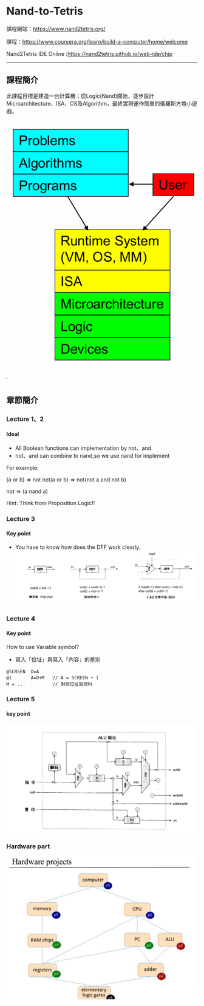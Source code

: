 # Nand-to-Tetris
課程網站：https://www.nand2tetris.org/

課程：https://www.coursera.org/learn/build-a-computer/home/welcome

Nand2Tetris IDE Online :https://nand2tetris.github.io/web-ide/chip

---
## 課程簡介
此課程目標是建造一台計算機；從Logic(Nand)開始，逐步設計Microarchitecture、ISA、OS及Algorithm，最終實現運作簡單的俄羅斯方塊小遊戲。

![image](./image/架構圖.png)

## 章節簡介
### Lecture 1、2
#### Ideal
- All Boolean functions can implementation by  not、and
- not、and can combine to nand,so we use nand for implement

For example:

(a or b) => not not(a or b) => not(not a and not b)

not => (a nand a)

Hint: Think from Proposition Logic!!
### Lecture 3
#### Key point
- You have to know how does the DFF work clearly. 
![image](./image/DFF.png)
### Lecture 4
#### Key point
How to use Variable symbol?
- 寫入「位址」與寫入「內容」的差別
```
@SCREEN  D=A
@i       A=D+M   // A = SCREEN + i
M = ...          // 對該位址寫資料
```
### Lecture 5
#### key point
![image](./image/cpu.png)
### Hardware part
![image](./image/hardwarepart.png)